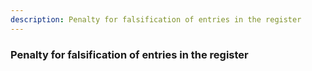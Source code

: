 ```yaml
---
description: Penalty for falsification of entries in the register
---
```


### Penalty for falsification of entries in the register

